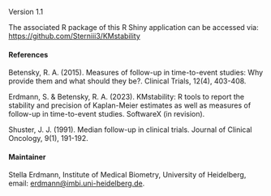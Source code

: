 Version 1.1

The associated R package of this R Shiny application can be accessed via: https://github.com/Sterniii3/KMstability

#### References
Betensky, R. A. (2015). Measures of follow-up in time-to-event studies: Why provide them and what should they be?. Clinical Trials, 12(4), 403-408.

Erdmann, S. & Betensky, R. A. (2023). KMstability: R tools to report the stability and precision of Kaplan-Meier estimates as well as measures of follow-up in time-to-event studies. SoftwareX (in revision).

Shuster, J. J. (1991). Median follow-up in clinical trials. Journal of Clinical Oncology, 9(1), 191-192.

#### Maintainer

Stella Erdmann, Institute of Medical Biometry, University of Heidelberg, email: erdmann@imbi.uni-heidelberg.de.

